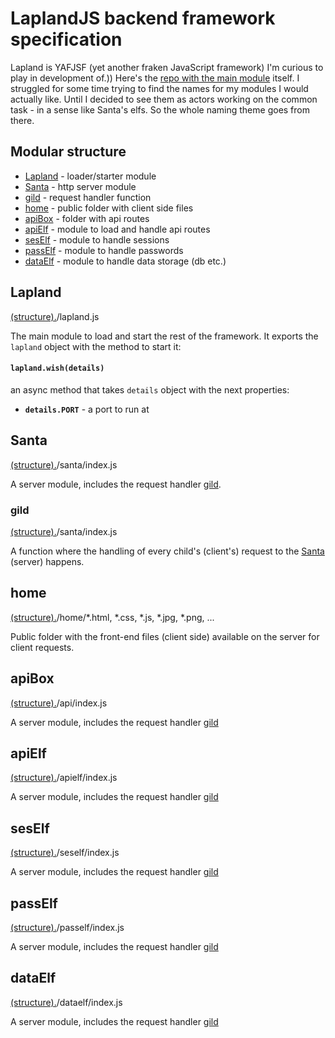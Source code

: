 # LaplandJS backend framework specification

Lapland is YAFJSF (yet another fraken JavaScript framework) I'm curious to play in development of.))
Here's the [repo with the main module](https://github.com/UniBreakfast/lapland) itself.
I struggled for some time trying to find the names for my modules I would actually like. Until I decided to see them as actors working on the common task - in a sense like Santa's elfs. So the whole naming theme goes from there.

## Modular structure

* [Lapland](#lapland) - loader/starter module
* [Santa](#santa) - http server module
* [gild](#gild) - request handler function
* [home](#home) - public folder with client side files
* [apiBox](#apibox) - folder with api routes
* [apiElf](#apielf) - module to load and handle api routes
* [sesElf](#seself) - module to handle sessions
* [passElf](#pasself) - module to handle passwords
* [dataElf](#dataelf) - module to handle data storage (db etc.)

## Lapland
[(structure).](#modular-structure)/lapland.js

The main module to load and start the rest of the framework.
It exports the ```lapland``` object with the method to start it:

#### ```lapland.wish(details)```
an async method that takes ```details``` object with the next properties:

* **`details.PORT`** - a port to run at

## Santa
[(structure).](#modular-structure)/santa/index.js

A server module, includes the request handler [gild](#gild).

### gild
[(structure).](#modular-structure)/santa/index.js

A function where the handling of every child's (client's) request to the [Santa](#santa) (server) happens.

## home
[(structure).](#modular-structure)/home/*.html, *.css, *.js, *.jpg, *.png, ...

Public folder with the front-end files (client side) available on the server for client requests.

## apiBox
[(structure).](#modular-structure)/api/index.js

A server module, includes the request handler [gild](#gild)

## apiElf
[(structure).](#modular-structure)/apielf/index.js

A server module, includes the request handler [gild](#gild)

## sesElf
[(structure).](#modular-structure)/seself/index.js

A server module, includes the request handler [gild](#gild)

## passElf
[(structure).](#modular-structure)/pasself/index.js

A server module, includes the request handler [gild](#gild)

## dataElf
[(structure).](#modular-structure)/dataelf/index.js

A server module, includes the request handler [gild](#gild)
